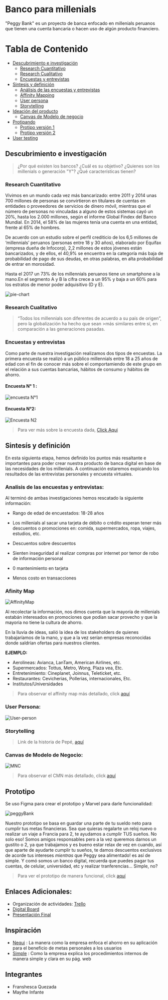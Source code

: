 # Banco para millenials
"Peggy Bank" es un proyecto de banca enfocado en millenials peruanos que tienen una cuenta bancaria o hacen uso de algún producto financiero.

# Tabla de Contenido
- [Descubrimiento e investigación](#Descubrimientoeinvestigación)
   - [Research Cuantitativo](#ResearchCuantitativo)
   - [Research Cualitativo](#ResearchCualitativo)
   - [Encuestas y entrevistas](#Encuestasyentrevistas)
- [Sintesis y definición](#Sintesísydefinición )
  - [Análisis de las encuestas y entrevistas](#)
  - [Affinity Mapping](#AfinityMap)
  - [User persona](#UserPersona)
  - [Storytelling](#Storytelling)
- [Ideación del producto](#)
  - [Canvas de Modelo de negocio](#CanvasdeModelodeNegocio)
- [Protipando](#)
  - [Protipo versión 1](#)
  - [Protipo versión 2](#)
- [User testing](#)


## Descubrimiento e investigación
>¿Por qué existen los bancos?
>¿Cuál es su objetivo?
>¿Quienes son los millenials o generación "Y"?
>¿Qué características tienen?

### Research Cuantitativo
Vivimos en un mundo cada vez más bancarizado:
entre 2011 y 2014 unas 700 millones de personas se convirtieron en titulares de cuentas en entidades o proveedores de servicios de dinero móvil, mientras que el número de personas no vinculadas a alguno de estos sistemas cayó un 20%, hasta los 2.000 millones, según el informe Global Findex del Banco Mundial. En 2014, el 58% de las mujeres tenía una cuenta en una entidad, frente al 65% de hombres.

De acuerdo con un estudio sobre el perfil crediticio de los 6,5 millones de ‘millennials’ peruanos (personas entre 18 y 30 años), elaborado por Equifax (empresa dueña de Infocorp), 2,2 millones de estos jóvenes están bancarizados, y de ellos, el 40,9% se encuentra en la categoría más baja de probabilidad de pago de sus deudas, en otras palabras, en alta probabilidad de entrar en morosidad.

Hasta el 2017 un 73% de los millennials peruanos tiene un smartphone a la mano.En el segmento A y B la cifra crece a un 95% y baja a un 60% para los estratos de menor poder adquisitivo (D y E).

![pie-chart](assets/chart.png)

### Research Cualitativo
>“Todos los millennials son diferentes de acuerdo a su país de origen”, pero la globalización ha hecho que sean >más similares entre sí, en comparación a las generaciones pasadas.

### Encuestas y entrevistas
Como parte de nuestra investigación realizamos dos tipos de encuestas. La primera encuesta se realizó a un público millennials entre 18 a 25 años de edad con el fin de conocer más sobre el comportamiendo de este grupo en el relación a sus cuentas bancarias, hábitos de consumo y hábitos de ahorro.

#### Encuesta N° 1 :
![encuesta N°1](assets/encuesta-maythe.png)

#### Encuesta N°2:
![Encuesta N2](assets/encuesta-Fran.png)

> Para ver más sobre la encuesta dada, [Click Aqui](https://docs.google.com/forms/d/1WMbbFVPTQrjaOzwvj72N88PzAmgEKu8uMIh_QwR2BFA/edit#responses)

## Sintesís y definición  
En esta siguienta etapa, hemos definido los puntos más resaltante e importantes para poder crear nuestra producto de banca digital en base de las necesidades de los millenials. A continuación estaremos expicando los resultados de las entrevistas personales y encuesta virtuales.

### Analísis de las encuestas y entrevistas:
Al terminó de ambas investigaciones hemos rescatado la siguiente información:

  - Rango de edad de encuestados: 18-28 años

  - Los millenials al sacar una tarjeta de débito o crédito esperan tener más descuentos o promociones en: comida, supermercados, ropa, viajes, estudios, etc.

  - Descuentos sobre descuentos

  - Sienten inseguridad al realizar compras por internet por temor de robo de información personal

  - 0 mantenimiento en tarjeta

  - Menos costo en transacciones

### Afinity Map

  ![AffinityMap](assets/affinityMap.png)

  Al recolectar la información, nos dimos cuenta que la mayoría de millenials estabán interesados en promociones que podían sacar provecho y que la mayoria no tiene la cultura de ahorro.

  En la lluvía de ideas, salió la idea de los stakeholders de quienes trabajaríamos de la mano, y que a la vez serían empresas reconocidas donde saldrían ofertas para nuestros clientes.

  **EJEMPLO:**

- Aerolineas: Avianca, LanTam, American Airlines, etc.
- Supermercados: Tottus, Metro, Wong, Plaza vea, Etc.
- Entretenimiento: Cineplanet, Joinnus, Teleticket, etc.
- Restaurantes: Cevicherias, Pollerias, internacionales, Etc.
- Institutos/Universidades

> Para observar el affinity map más detallado, click [aquí](https://realtimeboard.com/app/board/o9J_kzv4XjQ=/)

### User Persona:

![User-person](assets/user-persona.png)


### Storytelling

> Link de la historia de Pepé, [aquí](https://1drv.ms/w/s!Ajr-tUTQOX2ugRsxhHMkWi8Mxr4C)

### Canvas de Modelo de Negocio:

 ![MNC](assets/canvas.png)

 > Para observar el CMN más detallado, click [aquí](https://realtimeboard.com/app/board/o9J_kzv4XjQ=/)

 ## Prototipo

Se uso Figma para crear el prototipo y Marvel para darle funcionalidad:

![peggyBank](assets/intro.png)

Nuestro prototipo se basa en guardar una parte de tu sueldo neto para cumplir tus metas financieras. Sea que quieras regalarte un reloj nuevo o realizar un viaje a Francia para 2, te ayudamos a cumplir TUS sueños. No solo eso! Somos amigos responsables pero a la vez queremos darnos un gustito o 2, ya que trabajamos y es bueno estar relax de vez en cuando, así que aparte de ayudarte cumplir tu sueños, te damos descuentos exclusivos de acorde tus intereses _mientras_ que Peggy sea alimentado! es así de simple. Y comó somos un banco digital, recuerda que puedes pagar tus cuentas, de celular, universidad, etc y realizar tranferencias... Simple, no?

> Para ver el prototipo de manera funcional, click [aquí](https://marvelapp.com/3159d77)

## Enlaces Adicionales:

- Organización de actividades: [Trello](https://trello.com/b/vUKS3nc6/banco-digital-millenials-piggybank)
- [Digital Board](https://realtimeboard.com/app/dashboard/)
- [Presentación Final](https://onedrive.live.com/view.aspx?resid=AE7D39D044B5FE3A!151&ithint=file%2cpptx&app=PowerPoint&authkey=!AOiq8jHfPXEJ5Jk)

## Inspiración

- [Nequi](https://www.nequi.com.co/#1) : La manera como la empresa enfoca el ahorro en su aplicación para el beneficio de metas personales a los usuarios
- [Simple](https://www.simple.com/) : Como la empresa explica los procedimientos internos de manera simple y clara en su pág. web

## Integrantes
  - Franshesca Quezada
  - Maythe Infante
